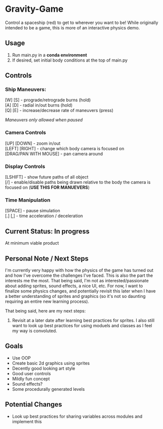 # Gravity-Game
Control a spaceship (red) to get to wherever you want to be! While originally intended to be a game, this is more of an interactive physics demo.

## Usage
1. Run main.py in a **conda environment**
2. If desired, set initial body conditions at the top of main.py

## Controls

### Ship Maneuvers:
[W] [S] - prograde/retrograde burns (hold)  
[A] [D] - radial in/out burns (hold)  
[Q] [E] - increase/decrease rate of maneuvers (press)

*Maneuvers only allowed when paused*


### Camera Controls
[UP] [DOWN] - zoom in/out   
[LEFT] [RIGHT] - change which body camera is focused on  
[DRAG/PAN WITH MOUSE] - pan camera around  

### Display Controls
[LSHIFT] - show future paths of all object  
[/] - enable/disable paths being drawn relative to the body the camera is focused on (**USE THIS FOR MANUEVERS**)  

### Time Manipulation
[SPACE] - pause simulation  
[.] [,] - time acceleration / deceleration


## Current Status: In progress
At minimum viable product

## Personal Note / Next Steps
I'm currently very happy with how the physics of the game has turned out and how I've overcome the challenges I've faced.
This is also the part the interests me the most. That being said, I'm not as interested/passionate about adding sprites, sound effects, a nice UI, etc.
For now, I want to finalize some physics changes, and potentially revisit this later when I have a better understanding of sprites and graphics (so it's not so daunting requiring an entire new learning process).

That being said, here are my next steps:

1. Revisit at a later date after learning best practices for sprites. I also still want to look up best practices for using moduels and classes as I feel my way is convoluted.

## Goals
- Use OOP
- Create basic 2d graphics using sprites
- Decently good looking art style
- Good user controls
- Mildly fun concept
- Sound effects?
- Some procedurally generated levels


## Potential Changes
- Look up best practices for sharing variables across modules and implement this